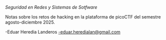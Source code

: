 *Seguridad en Redes y Sistemas de Sotfware*

Notas sobre los retos de hacking en la plataforma de picoCTF del semestre agosto-diciembre 2025.

-Eduar Heredia Landeros
-eduar.heredialan@gmail.com